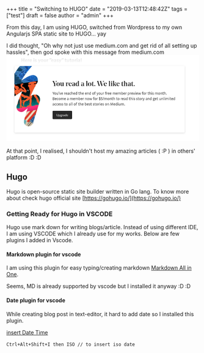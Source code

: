 +++
title = "Switching to HUGO"
date = "2019-03-13T12:48:42Z"
tags = ["test"]
draft = false
author = "admin"
+++

From this day, I am using HUGO, switched from Wordpress to my own Angularjs SPA static site to HUGO... yay

I did thought, "Oh why not just use medium.com and get rid of all setting up hassles", then god spoke with this message from medium.com
![Medium image](/img/medium.png)

At that point, I realised, I shouldn't host my amazing articles ( :P ) in others' platform :D :D

## Hugo
Hugo is open-source static site builder written in Go lang. To know more about check hugo official site [https://gohugo.io/](https://gohugo.io/)

### Getting Ready for Hugo in VSCODE
Hugo use mark down for writing blogs/article. Instead of using different IDE, I am using VSCODE which I already use for my works. Below are few plugins I added in Vscode.

#### Markdown plugin for vscode

I am using this plugin for easy typing/creating markdown
[Markdown All in One](https://github.com/yzhang-gh/vscode-markdown).

Seems, MD is already supported by vscode but I installed it anyway :D :D

#### Date plugin for vscode

While creating blog post in text-editor, it hard to add date so I installed this plugin.

[insert Date Time](https://marketplace.visualstudio.com/items?itemname=jsynowiec.vscode-insertdatestring)

    Ctrl+Alt+Shift+I then ISO // to insert iso date
